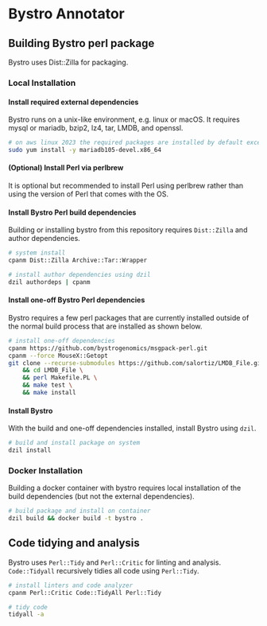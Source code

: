 # Bystro Annotator

## Building Bystro perl package

Bystro uses Dist::Zilla for packaging.

### Local Installation

#### Install required external dependencies

Bystro runs on a unix-like environment, e.g. linux or macOS.
It requires mysql or mariadb, bzip2, lz4, tar, LMDB, and openssl.

```bash
# on aws linux 2023 the required packages are installed by default except mariadb (alternative to mysql)
sudo yum install -y mariadb105-devel.x86_64
```

#### (Optional) Install Perl via perlbrew

It is optional but recommended to install Perl using perlbrew rather than using the version of Perl that comes with the OS.

#### Install Bystro Perl build dependencies

Building or installing bystro from this repository requires `Dist::Zilla` and author dependencies.

```bash
# system install
cpanm Dist::Zilla Archive::Tar::Wrapper

# install author dependencies using dzil
dzil authordeps | cpanm
```

#### Install one-off Bystro Perl dependencies

Bystro requires a few perl packages that are currently installed outside of the normal build process that are installed as shown below.

```bash
# install one-off dependencies
cpanm https://github.com/bystrogenomics/msgpack-perl.git
cpanm --force MouseX::Getopt
git clone --recurse-submodules https://github.com/salortiz/LMDB_File.git \
    && cd LMDB_File \
    && perl Makefile.PL \
    && make test \
    && make install
```

#### Install Bystro

With the build and one-off dependencies installed, install Bystro using `dzil`.

```bash
# build and install package on system
dzil install
```

### Docker Installation

Building a docker container with bystro requires local installation of the build dependencies (but not the external dependencies).

```bash
# build package and install on container
dzil build && docker build -t bystro .
```

## Code tidying and analysis

Bystro uses `Perl::Tidy` and `Perl::Critic` for linting and analysis. `Code::Tidyall` recursively tidies all code using `Perl::Tidy`.

```bash
# install linters and code analyzer
cpanm Perl::Critic Code::TidyAll Perl::Tidy

# tidy code
tidyall -a
```
